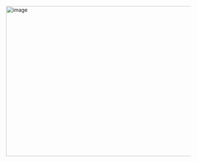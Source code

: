 <img width="785" height="411" alt="image" src="https://github.com/user-attachments/assets/017aa254-c4bc-464a-b041-2ae7b36c5ee9" />
